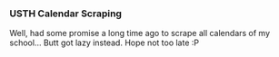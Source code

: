 ### USTH Calendar Scraping
Well, had some promise a long time ago to scrape all calendars of my school...
Butt got lazy instead. Hope not too late :P
